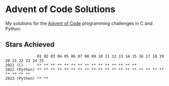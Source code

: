# Advent of Code Solutions

My solutions for the [Advent of Code](https://adventofcode.com/) programming
challenges in C and Python.

## Stars Achieved
```
              01 02 03 04 05 06 07 08 09 10 11 12 13 14 15 16 17 18 19 20 21 22 23 24 25
2021 (C)      ** ** ** ** ** ** ** ** ** ** ** ** ** ** **
2022 (Python) ** ** ** ** ** ** ** ** ** ** ** ** ** ** ** ** ** ** ** ** ** ** **
2023 (Python) ** **
```
